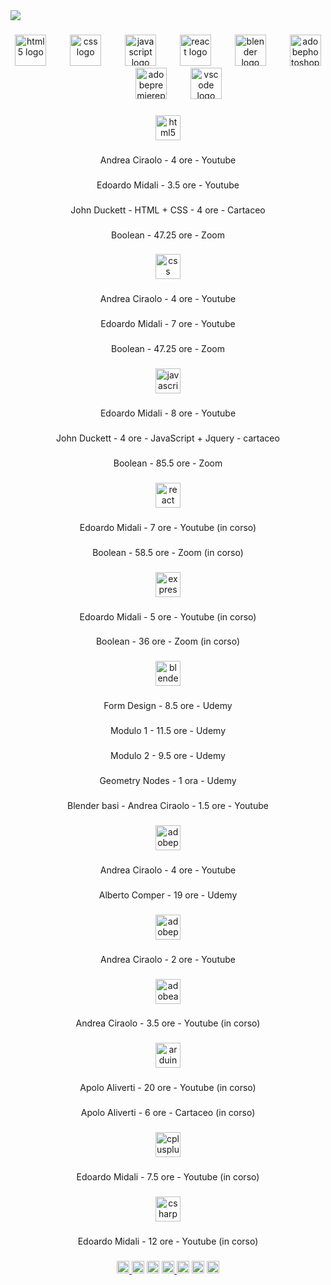 <div>
  <img style="100%" src="https://capsule-render.vercel.app/api?type=slice&height=100&section=header&reversal=false&fontSize=-50&fontAlign=0&fontAlignY=0&rotate=0&stroke=-&strokeWidth=0&animation=twinkling&desc=Tamburini%20Christofer&descSize=40&descAlign=50&descAlignY=50&textBg=true&theme=tokyonight"  />
</div>

###

<div align="center">
  <img src="https://cdn.jsdelivr.net/gh/devicons/devicon/icons/html5/html5-original.svg" height="50" alt="html5 logo"  />
  <img width="30" />
  <img src="https://cdn.jsdelivr.net/gh/devicons/devicon/icons/css3/css3-original.svg" height="50" alt="css logo"  />
  <img width="30" />
  <img src="https://cdn.jsdelivr.net/gh/devicons/devicon/icons/javascript/javascript-original.svg" height="50" alt="javascript logo"  />
  <img width="30" />
  <img src="https://cdn.jsdelivr.net/gh/devicons/devicon/icons/react/react-original.svg" height="50" alt="react logo"  />
  <img width="30" />
  <img src="https://cdn.jsdelivr.net/gh/devicons/devicon/icons/blender/blender-original.svg" height="50" alt="blender logo"  />
  <img width="30" />
  <img src="https://skillicons.dev/icons?i=ps" height="50" alt="adobephotoshop logo"  />
  <img width="30" />
  <img src="https://skillicons.dev/icons?i=pr" height="50" alt="adobepremierepro logo"  />
  <img width="30" />
  <img src="https://cdn.jsdelivr.net/gh/devicons/devicon/icons/vscode/vscode-original.svg" height="50" alt="vscode logo"  />
</div>

###

<div align="center">
  <img src="https://img.shields.io/badge/HTML5-E34F26?logo=html5&logoColor=white&style=for-the-badge" height="40" alt="html5 logo"  />
</div>

###

<p align="center">Andrea Ciraolo - 4 ore  - Youtube</p>

###

<p align="center">Edoardo Midali - 3.5 ore - Youtube</p>

###

<p align="center">John Duckett - HTML + CSS - 4 ore - Cartaceo</p>

###

<p align="center">Boolean - 47.25 ore - Zoom</p>

###

<div align="center">
  <img src="https://img.shields.io/badge/CSS-1572B6?logo=css&logoColor=white&style=for-the-badge" height="40" alt="css logo"  />
</div>

###

<p align="center">Andrea Ciraolo - 4 ore - Youtube</p>

###

<p align="center">Edoardo Midali - 7 ore  - Youtube</p>

###

<p align="center">Boolean - 47.25 ore - Zoom</p>

###

<div align="center">
  <img src="https://img.shields.io/badge/JavaScript-F7DF1E?logo=javascript&logoColor=black&style=for-the-badge" height="40" alt="javascript logo"  />
</div>

###

<p align="center">Edoardo Midali - 8 ore - Youtube</p>

###

<p align="center">John Duckett - 4 ore - JavaScript + Jquery - cartaceo</p>

###

<p align="center">Boolean - 85.5 ore - Zoom</p>

###

<div align="center">
  <img src="https://cdn.simpleicons.org/react/61DAFB" height="40" alt="react logo"  />
</div>

###

<p align="center">Edoardo Midali - 7 ore - Youtube (in corso)</p>

###

<p align="center">Boolean - 58.5 ore - Zoom (in corso)</p>

###

<div align="center">
  <img src="https://img.shields.io/badge/Express-000000?logo=express&logoColor=white&style=for-the-badge" height="40" alt="express logo"  />
</div>

###

<p align="center">Edoardo Midali - 5 ore - Youtube (in corso)</p>

###

<p align="center">Boolean - 36 ore - Zoom (in corso)</p>

###

<div align="center">
  <img src="https://cdn.jsdelivr.net/gh/devicons/devicon/icons/blender/blender-original.svg" height="40" alt="blender logo"  />
</div>

###

<p align="center">Form Design -  8.5 ore - Udemy</p>

###

<p align="center">Modulo 1 -  11.5 ore - Udemy</p>

###

<p align="center">Modulo 2 -  9.5 ore - Udemy</p>

###

<p align="center">Geometry Nodes -  1 ora - Udemy</p>

###

<p align="center">Blender basi - Andrea Ciraolo - 1.5 ore - Youtube</p>

###

<div align="center">
  <img src="https://img.shields.io/badge/Adobe Photoshop-31A8FF?logo=adobephotoshop&logoColor=black&style=for-the-badge" height="40" alt="adobephotoshop logo"  />
</div>

###

<p align="center">Andrea Ciraolo - 4 ore - Youtube</p>

###

<p align="center">Alberto Comper - 19 ore - Udemy</p>

###

<div align="center">
  <img src="https://img.shields.io/badge/Adobe Premiere Pro-9999FF?logo=adobepremierepro&logoColor=black&style=for-the-badge" height="40" alt="adobepremierepro logo"  />
</div>

###

<p align="center">Andrea Ciraolo - 2 ore - Youtube</p>

###

<div align="center">
  <img src="https://img.shields.io/badge/Adobe After Effects-9999FF?logo=adobeaftereffects&logoColor=black&style=for-the-badge" height="40" alt="adobeaftereffects logo"  />
</div>

###

<p align="center">Andrea Ciraolo - 3.5 ore - Youtube (in corso)</p>

###

<div align="center">
  <img src="https://skillicons.dev/icons?i=arduino" height="40" alt="arduino logo"  />
</div>

###

<p align="center">Apolo Aliverti - 20 ore - Youtube (in corso)</p>

###

<p align="center">Apolo Aliverti - 6 ore - Cartaceo (in corso)</p>

###

<div align="center">
  <img src="https://skillicons.dev/icons?i=cpp" height="40" alt="cplusplus logo"  />
</div>

###

<p align="center">Edoardo Midali - 7.5 ore - Youtube (in corso)</p>

###

<div align="center">
  <img src="https://cdn.jsdelivr.net/gh/devicons/devicon/icons/csharp/csharp-original.svg" height="40" alt="csharp logo"  />
</div>

###

<p align="center">Edoardo Midali - 12 ore - Youtube (in corso)</p>

###

<div align="center">
  <a href="https://www.youtube.com/channel/UCxSA4g-Jb3jB51T2mFSBD2g" target="_blank">
    <img src="https://img.shields.io/static/v1?message=Youtube&logo=youtube&label=&color=FF0000&logoColor=white&labelColor=&style=for-the-badge" height="20" alt="youtube logo"  />
  </a>
  <img src="https://img.shields.io/static/v1?message=Discord&logo=discord&label=&color=7289DA&logoColor=white&labelColor=&style=for-the-badge" height="20" alt="discord logo"  />
  <img src="https://img.shields.io/static/v1?message=Whatsapp&logo=whatsapp&label=&color=25D366&logoColor=white&labelColor=&style=for-the-badge" height="20" alt="whatsapp logo"  />
  <a href="https://www.facebook.com/christofer.tamburini" target="_blank">
    <img src="https://img.shields.io/static/v1?message=Facebook&logo=facebook&label=&color=1877F2&logoColor=white&labelColor=&style=for-the-badge" height="20" alt="facebook logo"  />
  </a>
  <img src="https://img.shields.io/static/v1?message=Instagram&logo=instagram&label=&color=E4405F&logoColor=white&labelColor=&style=for-the-badge" height="20" alt="instagram logo"  />
  <img src="https://img.shields.io/static/v1?message=Telegram&logo=telegram&label=&color=2CA5E0&logoColor=white&labelColor=&style=for-the-badge" height="20" alt="telegram logo"  />
  <img src="https://img.shields.io/static/v1?message=Gmail&logo=gmail&label=&color=D14836&logoColor=white&labelColor=&style=for-the-badge" height="20" alt="gmail logo"  />
</div>

###
